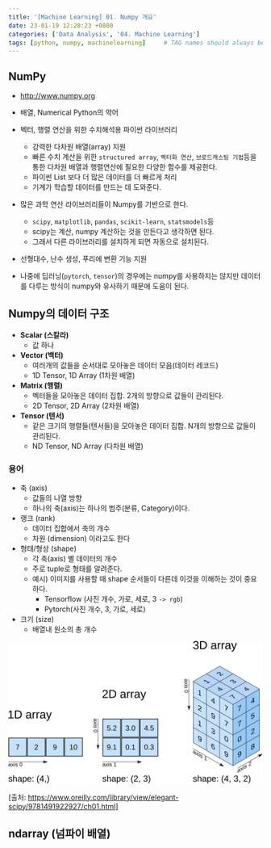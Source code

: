 ```yaml
---
title: '[Machine Learning] 01. Numpy 개요'
date: 23-01-19 12:28:23 +0800
categories: ['Data Analysis', '04. Machine Learning']
tags: [python, numpy, machinelearning]     # TAG names should always be lowercase
---
```


## NumPy
- <http://www.numpy.org>

- 배열, Numerical Python의 약어
- 벡터, 행렬 연산을 위한 수치해석용 파이썬 라이브러리
    - 강력한 다차원 배열(array) 지원
    - 빠른 수치 계산을 위한 `structured array`, `벡터화 연산`, `브로드캐스팅 기법`등을 통한 다차원 배열과 행렬연산에 필요한 다양한 함수를 제공한다.
    - 파이썬 List 보다 더 많은 데이터를 더 빠르게 처리
    - 기계가 학습할 데이터를 만드는 데 도와준다.
- 많은 과학 연산 라이브러리들이 Numpy를 기반으로 한다.
    - `scipy`, `matplotlib`, `pandas`, `scikit-learn`, `statsmodels`등
    - scipy는 계산, numpy 계산하는 것을 만든다고 생각하면 된다.
    - 그래서 다른 라이브러리를 설치하게 되면 자동으로 설치된다.
- 선형대수, 난수 생성, 푸리에 변환 기능 지원
- 나중에 딥러닝(`pytorch`, `tensor`)의 경우에는 numpy를 사용하지는 않지만 데이터를 다루는 방식이 numpy와 유사하기 때문에 도움이 된다.


## Numpy의 데이터 구조
- **Scalar (스칼라)**
    - 값 하나
- **Vector (백터)**
    - 여러개의 값들을 순서대로 모아놓은 데이터 모음(데이터 레코드)
    - 1D Tensor, 1D Array (1차원 배열)
- **Matrix (행렬)**
    - 벡터들을 모아놓은 데이터 집합. 2개의 방향으로 값들이 관리된다.
    - 2D Tensor, 2D Array (2차원 배열)
- **Tensor (텐서)**
    - 같은 크기의 행렬들(텐서들)을 모아놓은 데이터 집합. N개의 방향으로 값들이 관리된다.
    - ND Tensor, ND Array (다차원 배열)

### 용어
- 축 (axis)
    - 값들의 나열 방향
    - 하나의 축(axis)는 하나의 범주(분류, Category)이다.
- 랭크 (rank)
    - 데이터 집합에서 축의 개수
    - 차원 (dimension) 이라고도 한다
- 형태/형상 (shape)
    - 각 축(axis) 별 데이터의 개수
    - 주로 tuple로 형태를 알려준다.
    - 예시) 이미지를 사용할 때 shape 순서들이 다른데 이것을 이해하는 것이 중요하다.
        - Tensorflow (사진 개수, 가로, 세로, 3 `-> rgb`)
        - Pytorch(사진 개수, 3, 가로, 세로)
- 크기 (size)
    - 배열내 원소의 총 개수

![01_01.png](/assets/img/playdata/04_machinelearning/01_01.png)

[출처: https://www.oreilly.com/library/view/elegant-scipy/9781491922927/ch01.html]


## ndarray (넘파이 배열)
